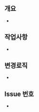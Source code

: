 <!--
  PR 작성 가이드
  1. 겸손한 어조를 사용하여 상대방이 기분나쁘지 않도록 노력할 것.
  2. 명확하게 질문하고 명확하게 답변할 것.
  3. 새로운 모듈 설치시 PR message에 기재할 것.
  4. PR 올리기전에 branch 반드시 확인할 것.
 -->

## 개요 <!-- PR내용에 대해 축약해서 적어주세요. -->

-

## 작업사항 <!-- PR내용에 대해 상세설명이 필요하다면 이 부분에 기재 해주세요. -->

-

## 변경로직 <!-- 고친 사항을 적어주세요. 재PR 시에만 사용해 주세요! (재PR 아닌 경우 삭제) -->

-

## Issue 번호 <!-- issue number을 link 시켜주세요 (ex. "- close #3333") -->

-
